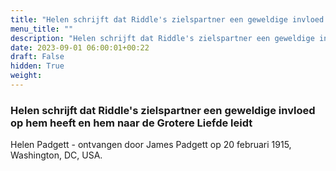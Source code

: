 ```yaml
---
title: "Helen schrijft dat Riddle's zielspartner een geweldige invloed op hem heeft en hem naar de Grotere Liefde leidt"
menu_title: ""
description: "Helen schrijft dat Riddle's zielspartner een geweldige invloed op hem heeft en hem naar de Grotere Liefde leidt"
date: 2023-09-01 06:00:01+00:22
draft: False
hidden: True
weight:
---
```

### Helen schrijft dat Riddle's zielspartner een geweldige invloed op hem heeft en hem naar de Grotere Liefde leidt

Helen Padgett - ontvangen door James Padgett op 20 februari 1915, Washington, DC, USA.
